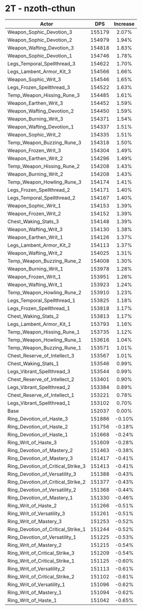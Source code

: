# 2T - nzoth-cthun
| Actor | DPS | Increase |
|---|:---:|:---:|
|Weapon_Sophic_Devotion_3|155179|2.07%|
|Weapon_Sophic_Devotion_2|154979|1.94%|
|Weapon_Wafting_Devotion_3|154818|1.83%|
|Weapon_Sophic_Devotion_1|154746|1.78%|
|Legs_Temporal_Spellthread_3|154622|1.70%|
|Legs_Lambent_Armor_Kit_3|154566|1.66%|
|Weapon_Sophic_Writ_3|154546|1.65%|
|Legs_Frozen_Spellthread_3|154522|1.63%|
|Temp_Weapon_Hissing_Rune_3|154485|1.61%|
|Weapon_Earthen_Writ_3|154452|1.59%|
|Weapon_Wafting_Devotion_2|154450|1.59%|
|Weapon_Burning_Writ_3|154371|1.54%|
|Weapon_Wafting_Devotion_1|154337|1.51%|
|Weapon_Sophic_Writ_2|154335|1.51%|
|Temp_Weapon_Buzzing_Rune_3|154318|1.50%|
|Weapon_Frozen_Writ_3|154304|1.49%|
|Weapon_Earthen_Writ_2|154296|1.49%|
|Temp_Weapon_Hissing_Rune_2|154208|1.43%|
|Weapon_Burning_Writ_2|154208|1.43%|
|Temp_Weapon_Howling_Rune_3|154174|1.41%|
|Legs_Frozen_Spellthread_2|154171|1.40%|
|Legs_Temporal_Spellthread_2|154167|1.40%|
|Weapon_Sophic_Writ_1|154153|1.39%|
|Weapon_Frozen_Writ_2|154152|1.39%|
|Chest_Waking_Stats_3|154148|1.39%|
|Weapon_Wafting_Writ_3|154130|1.38%|
|Weapon_Earthen_Writ_1|154126|1.37%|
|Legs_Lambent_Armor_Kit_2|154113|1.37%|
|Weapon_Wafting_Writ_2|154025|1.31%|
|Temp_Weapon_Buzzing_Rune_2|154008|1.30%|
|Weapon_Burning_Writ_1|153978|1.28%|
|Weapon_Frozen_Writ_1|153951|1.26%|
|Weapon_Wafting_Writ_1|153923|1.24%|
|Temp_Weapon_Howling_Rune_2|153910|1.23%|
|Legs_Temporal_Spellthread_1|153825|1.18%|
|Legs_Frozen_Spellthread_1|153818|1.17%|
|Chest_Waking_Stats_2|153813|1.17%|
|Legs_Lambent_Armor_Kit_1|153793|1.16%|
|Temp_Weapon_Hissing_Rune_1|153735|1.12%|
|Temp_Weapon_Howling_Rune_1|153616|1.04%|
|Temp_Weapon_Buzzing_Rune_1|153571|1.01%|
|Chest_Reserve_of_Intellect_3|153567|1.01%|
|Chest_Waking_Stats_1|153546|0.99%|
|Legs_Vibrant_Spellthread_3|153544|0.99%|
|Chest_Reserve_of_Intellect_2|153401|0.90%|
|Legs_Vibrant_Spellthread_2|153384|0.89%|
|Chest_Reserve_of_Intellect_1|153221|0.78%|
|Legs_Vibrant_Spellthread_1|153102|0.70%|
|Base|152037|0.00%|
|Ring_Devotion_of_Haste_3|151886|-0.10%|
|Ring_Devotion_of_Haste_2|151756|-0.18%|
|Ring_Devotion_of_Haste_1|151668|-0.24%|
|Ring_Writ_of_Haste_3|151609|-0.28%|
|Ring_Devotion_of_Mastery_2|151463|-0.38%|
|Ring_Devotion_of_Mastery_3|151417|-0.41%|
|Ring_Devotion_of_Critical_Strike_3|151413|-0.41%|
|Ring_Devotion_of_Versatility_3|151388|-0.43%|
|Ring_Devotion_of_Critical_Strike_2|151377|-0.43%|
|Ring_Devotion_of_Versatility_2|151368|-0.44%|
|Ring_Devotion_of_Mastery_1|151330|-0.46%|
|Ring_Writ_of_Haste_2|151266|-0.51%|
|Ring_Writ_of_Versatility_3|151261|-0.51%|
|Ring_Writ_of_Mastery_3|151253|-0.52%|
|Ring_Devotion_of_Critical_Strike_1|151244|-0.52%|
|Ring_Devotion_of_Versatility_1|151225|-0.53%|
|Ring_Writ_of_Mastery_2|151215|-0.54%|
|Ring_Writ_of_Critical_Strike_3|151209|-0.54%|
|Ring_Writ_of_Critical_Strike_1|151125|-0.60%|
|Ring_Writ_of_Versatility_2|151113|-0.61%|
|Ring_Writ_of_Critical_Strike_2|151102|-0.61%|
|Ring_Writ_of_Versatility_1|151096|-0.62%|
|Ring_Writ_of_Mastery_1|151094|-0.62%|
|Ring_Writ_of_Haste_1|151042|-0.65%|
